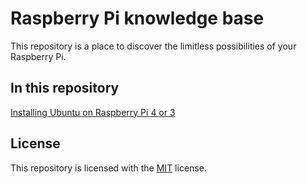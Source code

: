 # Raspberry Pi knowledge base
This repository is a place to discover the limitless possibilities of your Raspberry Pi.

## In this repository

[Installing Ubuntu on Raspberry Pi 4 or 3](docs/install-ubuntu.md)

## License
This repository is licensed with the [MIT](LICENSE) license.
